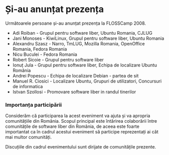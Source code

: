 Și-au anunțat prezența
======================

Următoarele persoane și-au anunțat prezența la FLOSSCamp 2008.

 * Adi Roiban - Grupul pentru software liber, Ubuntu Romania, CJLUG
 * Jani Monoses - KiwiLinux, Grupul pentru software liber, Ubuntu Romania
 * Alexandru Szasz - Narro, TmLUG, Mozilla Romania, OpenOffice Romania, Fedora Romania
 * Nicu Buculei - Fedora Romania
 * Robert Sicoie - Grupul pentru software liber
 * Ionuț Jula - Grupul pentru software liber, Echipa de localizare Ubuntu România
 * Andrei Popescu - Echipa de localizare Debian - partea de sit
 * Manuel R. Ciosici - Localizare Ubuntu, Grupuri de utilizatori, Concursuri de informatica
 * Istvan Szollosi - Promovare software liber in randul tinerilor

### Importanța participării ###

Considerăm că participarea la acest eveniment va ajuta și va apropria comunitățiile din România. Scopul principal este întărirea colaborării între comunitățile de software liber din România, de aceea este foarte importantat ca în cadrul acestui eveniment să participe reprezentați ai cât mai multor comunități.

Discuțiile din cadrul evenimentului sunt dirijate de comunitățile prezente.
